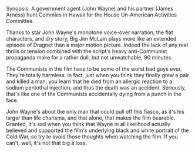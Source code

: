 Synopsis: A government agent (John Wayne) and his partner (James Arness) hunt Commies in Hawaii for the House Un-American Activities Committee.

Thanks to star John Wayne's monotone voice-over narration, the flat characters, and dry story, Big Jim McLain plays more like an extended episode of Dragnet than a major motion picture. Indeed the lack of any real thrills or tension combined with the script's heavy anti-Communist propaganda make for a rather dull, but not unwatchable, 90 minutes.

The Communists in the film have to be some of the worst bad guys ever. They're totally harmless. In fact, just when you think they finally grew a pair and killed a man, you learn that he died from an allergic reaction to a sodium pentothal injection, and thus the death was an accident. Seriously, that's like one of the Communists accidentally dying from a punch in the face. 

John Wayne's about the only man that could pull off this fiasco, as it's his larger than life charisma, and that alone, that makes the film bearable. Granted, it's sad when you think that Wayne in all likelihood actually believed and supported the film's underlying black and white portrait of the Cold War, so try to avoid those thoughts when watching the film. If you can't, well, it's not that big a loss.


